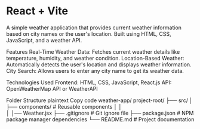 # React + Vite
A simple weather application that provides current weather information based on city names or the user's location. Built using HTML, CSS, JavaScript, and a weather API.

Features
Real-Time Weather Data: Fetches current weather details like temperature, humidity, and weather condition.
Location-Based Weather: Automatically detects the user's location and displays weather information.
City Search: Allows users to enter any city name to get its weather data.

Technologies Used
Frontend: HTML, CSS, JavaScript, React.js
API: OpenWeatherMap API or WeatherAPI


Folder Structure
plaintext
Copy code
weather-app/
project-root/
├── src/
│   ├── components/            # Reusable components
│   │  
│   │──   Weather.jsx
├── .gitignore                 # Git ignore file
├── package.json               # NPM package manager dependencies
└── README.md                  # Project documentation
